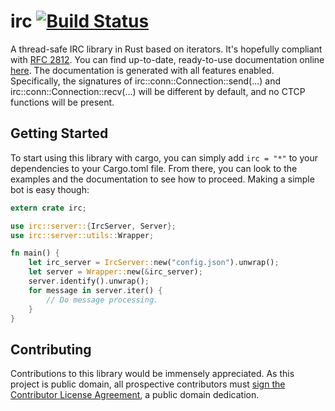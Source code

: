 # irc [![Build Status](https://travis-ci.org/aatxe/irc.svg?branch=master)](https://travis-ci.org/aatxe/irc) #
A thread-safe IRC library in Rust based on iterators. It's hopefully compliant with 
[RFC 2812](http://tools.ietf.org/html/rfc2812). You can find up-to-date, ready-to-use documentation
 online [here](http://www.rust-ci.org/aatxe/irc/doc/irc/). The documentation is generated 
with all features enabled. Specifically, the signatures of irc::conn::Connection::send(...) and 
irc::conn::Connection::recv(...) will be different by default, and no CTCP functions will be 
present.

## Getting Started ##

To start using this library with cargo, you can simply add `irc = "*"` to your dependencies to your
Cargo.toml file. From there, you can look to the examples and the documentation to see how to
proceed. Making a simple bot is easy though:

```rust
extern crate irc;

use irc::server::{IrcServer, Server};
use irc::server::utils::Wrapper;

fn main() {
    let irc_server = IrcServer::new("config.json").unwrap();
    let server = Wrapper::new(&irc_server);
    server.identify().unwrap();
    for message in server.iter() {
        // Do message processing.
    }
}
```

## Contributing ##
Contributions to this library would be immensely appreciated. As this project is public domain, 
all prospective contributors must 
[sign the Contributor License Agreement](https://www.clahub.com/agreements/aaronweiss74/irc), a 
public domain dedication.

